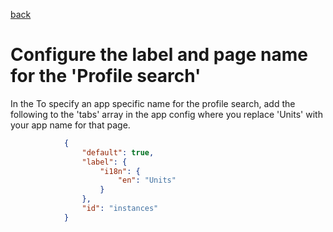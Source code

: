 [back](https://github.com/kwantu/platformconfiguration/wiki/Application-configuration-file)
# Configure the label and page name for the 'Profile search'

In the 
To specify an app specific name for the profile search, add the following to the 'tabs' array in the app config where you replace 'Units' with your app name for that page.
```json
            {
                "default": true,
                "label": {
                    "i18n": {
                        "en": "Units"
                    }
                },
                "id": "instances"
            }

```